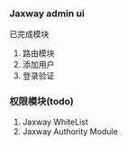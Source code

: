 ### Jaxway admin ui
已完成模块
1. 路由模块
2. 添加用户
3. 登录验证

### 权限模块(todo)
1. Jaxway WhiteList
2. Jaxway Authority Module 